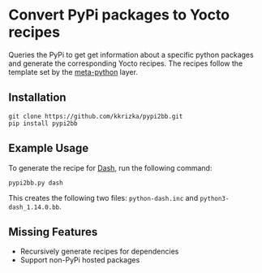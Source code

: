 # Convert PyPi packages to Yocto recipes

Queries the PyPi to get get information about a specific python packages and generate the corresponding Yocto recipes. The recipes follow the template set by the [meta-python]([https://layers.openembedded.org/layerindex/branch/master/layer/meta-python/](https://layers.openembedded.org/layerindex/branch/master/layer/meta-python/)) layer.

## Installation

```shell
git clone https://github.com/kkrizka/pypi2bb.git
pip install pypi2bb
```

## Example Usage

To generate the recipe for [Dash]([https://dash.plotly.com/](https://dash.plotly.com/)), run the following command:

```shell
pypi2bb.py dash
```

This creates the following two files: `python-dash.inc` and `python3-dash_1.14.0.bb`.

## Missing Features
- Recursively generate recipes for dependencies 
- Support non-PyPi hosted packages